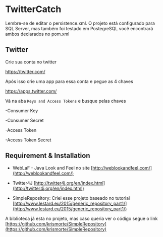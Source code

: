 # TwitterCatch
Lembre-se de editar o persistence.xml. O projeto está configurado para SQL Server, mas também foi testado em PostegreSQL você encontrará
ambos declarados no pom.xml

## Twitter

Crie sua conta no twitter

https://twitter.com/

Após isso crie uma app para essa conta e pegue as 4 chaves

https://apps.twitter.com/

Vá na aba `Keys and Access Tokens` e busque pelas chaves

-Consumer Key 

-Consumer Secret

-Access Token

-Access Token Secret

## Requirement & Installation

- WebLaF - Java Look and Feel no site
[http://weblookandfeel.com/](http://weblookandfeel.com/)
- Twitter4J
[http://twitter4j.org/en/index.html](http://twitter4j.org/en/index.html)

- SimpleRepository:
Criei esse projeto baseado no tutorial [http://www.lestard.eu/2015/generic_repository_part1/](http://www.lestard.eu/2015/generic_repository_part1/)

A biblioteca já esta no projeto, mas caso queria ver o código segue o link [https://github.com/krismorte/SimpleRepository](https://github.com/krismorte/SimpleRepository)
